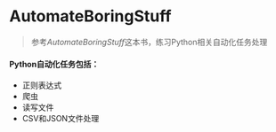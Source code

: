 # AutomateBoringStuff
> 参考*AutomateBoringStuff*这本书，练习Python相关自动化任务处理
#### Python自动化任务包括：
- 正则表达式
- 爬虫
- 读写文件
- CSV和JSON文件处理
